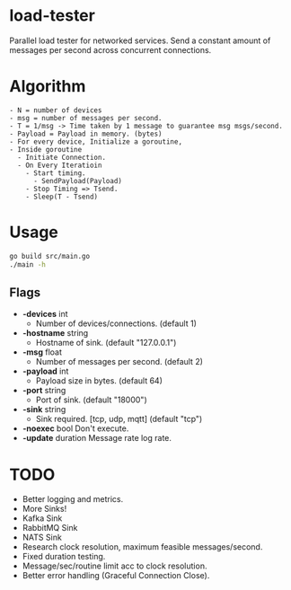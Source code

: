 # load-tester

Parallel load tester for networked services. Send a constant amount of messages per second across concurrent connections.

# Algorithm
```
- N = number of devices
- msg = number of messages per second.
- T = 1/msg -> Time taken by 1 message to guarantee msg msgs/second.
- Payload = Payload in memory. (bytes)
- For every device, Initialize a goroutine,
- Inside goroutine
  - Initiate Connection.
  - On Every Iteratioin
    - Start timing.
      - SendPayload(Payload)
    - Stop Timing => Tsend.
    - Sleep(T - Tsend)
```

# Usage
```bash
go build src/main.go
./main -h
```

## Flags
- **-devices** int
    - Number of devices/connections. (default 1)
- **-hostname** string
    - Hostname of sink. (default "127.0.0.1")
- **-msg** float
    - Number of messages per second. (default 2)
- **-payload** int
    - Payload size in bytes. (default 64)
- **-port** string
    - Port of sink. (default "18000")
- **-sink** string
    - Sink required. [tcp, udp, mqtt] (default "tcp")
- **-noexec** bool
        Don't execute.
- **-update** duration
        Message rate log rate.

# TODO
- Better logging and metrics.
- More Sinks!
- Kafka Sink
- RabbitMQ Sink
- NATS Sink
- Research clock resolution, maximum feasible messages/second.
- Fixed duration testing.
- Message/sec/routine limit acc to clock resolution.
- Better error handling (Graceful Connection Close).